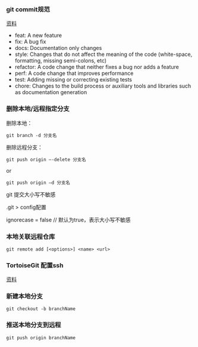 ### git commit规范

[资料](https://github.com/angular/angular.js/blob/master/DEVELOPERS.md#commits)

  * feat: A new feature
  * fix: A bug fix
  * docs: Documentation only changes
  * style: Changes that do not affect the meaning of the code (white-space, formatting, missing semi-colons, etc)
  * refactor: A code change that neither fixes a bug nor adds a feature
  * perf: A code change that improves performance
  * test: Adding missing or correcting existing tests
  * chore: Changes to the build process or auxiliary tools and libraries such as documentation generation

### 删除本地/远程指定分支

删除本地：

    git branch -d 分支名
    
删除远程分支：

    git push origin –-delete 分支名 

or 

    git push origin –d 分支名 
    
git 提交大小写不敏感

.git > config配置

  ignorecase = false // 默认为true，表示大小写不敏感

### 本地关联远程仓库

    git remote add [<options>] <name> <url>


### TortoiseGit 配置ssh

[资料](https://www.cnblogs.com/chucklu/p/4056499.html)

### 新建本地分支

    git checkout -b branchName
    
### 推送本地分支到远程

    git push origin branchName
    
